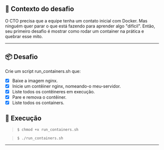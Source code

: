 ## 📝 Contexto do desafio

O CTO precisa que a equipe tenha um contato inicial com Docker. Mas ninguém quer parar o que está fazendo para aprender algo "difícil". Então, seu primeiro desafio é mostrar como rodar um container na prática e quebrar esse mito.

---

## 📦️ Desafio

Crie um script run_containers.sh que:

- [x] Baixe a imagem nginx.
- [x] Inicie um contêiner nginx, nomeando-o meu-servidor.
- [x] Liste todos os contêineres em execução.
- [x] Pare e remova o contêiner.
- [x] Liste todos os containers.

## 💬 Execução

> ```console
> $ chmod +x run_containers.sh
> ```

> ```console
> $ ./run_containers.sh
> ```

---